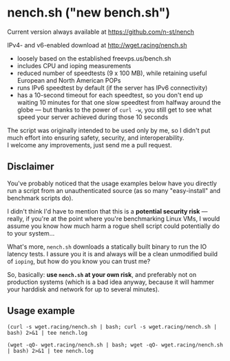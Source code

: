 nench.sh ("new bench.sh")
=========================

Current version always available at https://github.com/n-st/nench

IPv4- and v6-enabled download at http://wget.racing/nench.sh

- loosely based on the established freevps.us/bench.sh
- includes CPU and ioping measurements
- reduced number of speedtests (9 x 100 MB), while retaining useful European
  and North American POPs
- runs IPv6 speedtest by default (if the server has IPv6 connectivity)
- has a 10-second timeout for each speedtest, so you don't end up waiting 10
  minutes for that one slow speedtest from halfway around the globe — but
  thanks to the power of `curl -w`, you still get to see what speed your server
  achieved during those 10 seconds

The script was originally intended to be used only by me, so I didn't put much
effort into ensuring safety, security, and interoperability.  
I welcome any improvements, just send me a pull request.

Disclaimer
----------

You've probably noticed that the usage examples below have you directly run a
script from an unauthenticated source (as so many "easy-install" and benchmark
scripts do).

I didn't think I'd have to mention that this is a **potential security risk** —
really, if you're at the point where you're benchmarking Linux VMs, I would
assume you know how much harm a rogue shell script could potentially do to your
system…

What's more, `nench.sh` downloads a statically built binary to run the IO
latency tests. I assure you it is and always will be a clean unmodified build
of `ioping`, but how do you know you can trust me?

So, basically: **use `nench.sh` at your own risk**, and preferably not on
production systems (which is a bad idea anyway, because it will hammer your
harddisk and network for up to several minutes).

Usage example
-------------

```
(curl -s wget.racing/nench.sh | bash; curl -s wget.racing/nench.sh | bash) 2>&1 | tee nench.log
```

```
(wget -qO- wget.racing/nench.sh | bash; wget -qO- wget.racing/nench.sh | bash) 2>&1 | tee nench.log
```
